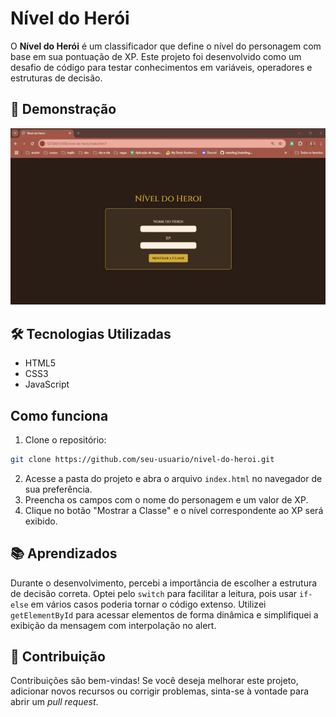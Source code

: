 # Nível do Herói
O **Nível do Herói** é um classificador que define o nível do personagem com base em sua pontuação de XP. Este projeto foi desenvolvido como um desafio de código para testar conhecimentos em variáveis, operadores e estruturas de decisão.

## 🎥 Demonstração
![Demonstração](src/image/overview.gif)

## 🛠 Tecnologias Utilizadas
- HTML5
- CSS3
- JavaScript

## Como funciona
1. Clone o repositório:
```bash
git clone https://github.com/seu-usuario/nivel-do-heroi.git
```
2. Acesse a pasta do projeto e abra o arquivo `index.html` no navegador de sua preferência.
3. Preencha os campos com o nome do personagem e um valor de XP.
4. Clique no botão "Mostrar a Classe" e o nível correspondente ao XP será exibido.

## 📚 Aprendizados
Durante o desenvolvimento, percebi a importância de escolher a estrutura de decisão correta. Optei pelo `switch` para facilitar a leitura, pois usar `if-else` em vários casos poderia tornar o código extenso. Utilizei `getElementById` para acessar elementos de forma dinâmica e simplifiquei a exibição da mensagem com interpolação no alert.

## 🤝 Contribuição
Contribuições são bem-vindas! Se você deseja melhorar este projeto, adicionar novos recursos ou corrigir problemas, sinta-se à vontade para abrir um _pull request_.
